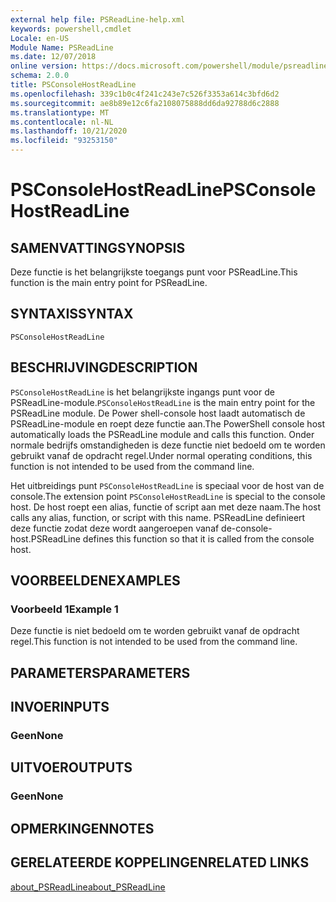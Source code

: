```yaml
---
external help file: PSReadLine-help.xml
keywords: powershell,cmdlet
Locale: en-US
Module Name: PSReadLine
ms.date: 12/07/2018
online version: https://docs.microsoft.com/powershell/module/psreadline/psconsolehostreadline?view=powershell-6&WT.mc_id=ps-gethelp
schema: 2.0.0
title: PSConsoleHostReadLine
ms.openlocfilehash: 339c1b0c4f241c243e7c526f3353a614c3bfd6d2
ms.sourcegitcommit: ae8b89e12c6fa2108075888dd6da92788d6c2888
ms.translationtype: MT
ms.contentlocale: nl-NL
ms.lasthandoff: 10/21/2020
ms.locfileid: "93253150"
---
```

# <span data-ttu-id="520a7-103">PSConsoleHostReadLine</span><span class="sxs-lookup"><span data-stu-id="520a7-103">PSConsoleHostReadLine</span></span>

## <span data-ttu-id="520a7-104">SAMENVATTING</span><span class="sxs-lookup"><span data-stu-id="520a7-104">SYNOPSIS</span></span>
<span data-ttu-id="520a7-105">Deze functie is het belangrijkste toegangs punt voor PSReadLine.</span><span class="sxs-lookup"><span data-stu-id="520a7-105">This function is the main entry point for PSReadLine.</span></span>

## <span data-ttu-id="520a7-106">SYNTAXIS</span><span class="sxs-lookup"><span data-stu-id="520a7-106">SYNTAX</span></span>

```
PSConsoleHostReadLine
```

## <span data-ttu-id="520a7-107">BESCHRIJVING</span><span class="sxs-lookup"><span data-stu-id="520a7-107">DESCRIPTION</span></span>

<span data-ttu-id="520a7-108">`PSConsoleHostReadLine` is het belangrijkste ingangs punt voor de PSReadLine-module.</span><span class="sxs-lookup"><span data-stu-id="520a7-108">`PSConsoleHostReadLine` is the main entry point for the PSReadLine module.</span></span> <span data-ttu-id="520a7-109">De Power shell-console host laadt automatisch de PSReadLine-module en roept deze functie aan.</span><span class="sxs-lookup"><span data-stu-id="520a7-109">The PowerShell console host automatically loads the PSReadLine module and calls this function.</span></span> <span data-ttu-id="520a7-110">Onder normale bedrijfs omstandigheden is deze functie niet bedoeld om te worden gebruikt vanaf de opdracht regel.</span><span class="sxs-lookup"><span data-stu-id="520a7-110">Under normal operating conditions, this function is not intended to be used from the command line.</span></span>

<span data-ttu-id="520a7-111">Het uitbreidings punt `PSConsoleHostReadLine` is speciaal voor de host van de console.</span><span class="sxs-lookup"><span data-stu-id="520a7-111">The extension point `PSConsoleHostReadLine` is special to the console host.</span></span> <span data-ttu-id="520a7-112">De host roept een alias, functie of script aan met deze naam.</span><span class="sxs-lookup"><span data-stu-id="520a7-112">The host calls any alias, function, or script with this name.</span></span> <span data-ttu-id="520a7-113">PSReadLine definieert deze functie zodat deze wordt aangeroepen vanaf de-console-host.</span><span class="sxs-lookup"><span data-stu-id="520a7-113">PSReadLine defines this function so that it is called from the console host.</span></span>

## <span data-ttu-id="520a7-114">VOORBEELDEN</span><span class="sxs-lookup"><span data-stu-id="520a7-114">EXAMPLES</span></span>

### <span data-ttu-id="520a7-115">Voorbeeld 1</span><span class="sxs-lookup"><span data-stu-id="520a7-115">Example 1</span></span>

<span data-ttu-id="520a7-116">Deze functie is niet bedoeld om te worden gebruikt vanaf de opdracht regel.</span><span class="sxs-lookup"><span data-stu-id="520a7-116">This function is not intended to be used from the command line.</span></span>

## <span data-ttu-id="520a7-117">PARAMETERS</span><span class="sxs-lookup"><span data-stu-id="520a7-117">PARAMETERS</span></span>

## <span data-ttu-id="520a7-118">INVOER</span><span class="sxs-lookup"><span data-stu-id="520a7-118">INPUTS</span></span>

### <span data-ttu-id="520a7-119">Geen</span><span class="sxs-lookup"><span data-stu-id="520a7-119">None</span></span>

## <span data-ttu-id="520a7-120">UITVOER</span><span class="sxs-lookup"><span data-stu-id="520a7-120">OUTPUTS</span></span>

### <span data-ttu-id="520a7-121">Geen</span><span class="sxs-lookup"><span data-stu-id="520a7-121">None</span></span>

## <span data-ttu-id="520a7-122">OPMERKINGEN</span><span class="sxs-lookup"><span data-stu-id="520a7-122">NOTES</span></span>

## <span data-ttu-id="520a7-123">GERELATEERDE KOPPELINGEN</span><span class="sxs-lookup"><span data-stu-id="520a7-123">RELATED LINKS</span></span>

[<span data-ttu-id="520a7-124">about_PSReadLine</span><span class="sxs-lookup"><span data-stu-id="520a7-124">about_PSReadLine</span></span>](./About/about_PSReadLine.md)
